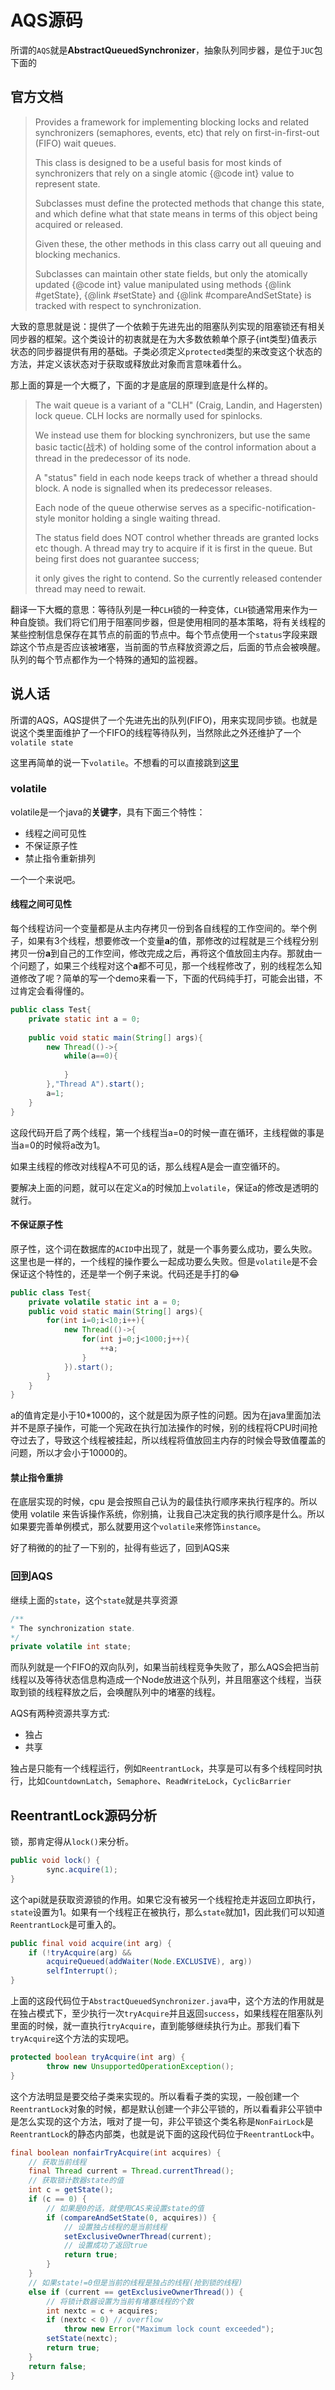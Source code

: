  # AQS源码

所谓的`AQS`就是**AbstractQueuedSynchronizer**，抽象队列同步器，是位于`JUC`包下面的

## 官方文档

> Provides a framework for implementing blocking locks and related synchronizers (semaphores, events, etc) that rely on first-in-first-out (FIFO) wait queues.  
> 
> This class is designed to be a useful basis for most kinds of synchronizers that rely on a single atomic {@code int} value to represent state.
>
> Subclasses must define the protected methods that change this state, and which define what that state means in terms of this object being acquired or released.  
> 
> Given these, the other methods in this class carry out all queuing and blocking mechanics. 
>
>  Subclasses can maintain other state fields, but only the atomically updated {@code int} value manipulated using methods {@link #getState}, {@link #setState} and {@link #compareAndSetState} is tracked with respect to synchronization.

大致的意思就是说：提供了一个依赖于先进先出的阻塞队列实现的阻塞锁还有相关同步器的框架。这个类设计的初衷就是在为大多数依赖单个原子{int类型}值表示状态的同步器提供有用的基础。子类必须定义`protected`类型的来改变这个状态的方法，并定义该状态对于获取或释放此对象而言意味着什么。

那上面的算是一个大概了，下面的才是底层的原理到底是什么样的。

>The wait queue is a variant of a "CLH" (Craig, Landin, and Hagersten) lock queue.  CLH locks are normally used for spinlocks.  
>
>We instead use them for blocking synchronizers, but use the same basic tactic(战术) of holding some of the control information about a thread in the predecessor of its node.
>
>  A "status" field in each node keeps track of whether a thread should block.  A node is signalled when its predecessor releases.  
>
>Each node of the queue otherwise serves as a specific-notification-style monitor holding a single waiting thread. 
>
>The status field does NOT control whether threads are granted locks etc though.  A thread may try to acquire if it is first in the queue. But being first does not guarantee success;
>
> it only gives the right to contend.  So the currently released contender thread may need to rewait.

翻译一下大概的意思：等待队列是一种`CLH`锁的一种变体，`CLH`锁通常用来作为一种自旋锁。我们将它们用于阻塞同步器，但是使用相同的基本策略，将有关线程的某些控制信息保存在其节点的前面的节点中。每个节点使用一个`status`字段来跟踪这个节点是否应该被堵塞，当前面的节点释放资源之后，后面的节点会被唤醒。队列的每个节点都作为一个特殊的通知的监视器。

## 说人话

所谓的AQS，AQS提供了一个先进先出的队列(FIFO)，用来实现同步锁。也就是说这个类里面维护了一个FIFO的线程等待队列，当然除此之外还维护了一个`volatile state`

这里再简单的说一下`volatile`。不想看的可以直接跳到[这里](#回到AQS)

### volatile

volatile是一个java的**关键字**，具有下面三个特性：

+ 线程之间可见性
+ 不保证原子性
+ 禁止指令重新排列

一个一个来说吧。

#### 线程之间可见性

每个线程访问一个变量都是从主内存拷贝一份到各自线程的工作空间的。举个例子，如果有3个线程，想要修改一个变量**a**的值，那修改的过程就是三个线程分别拷贝一份**a**到自己的工作空间，修改完成之后，再将这个值放回主内存。那就由一个问题了，如果三个线程对这个**a**都不可见，那一个线程修改了，别的线程怎么知道修改了呢？简单的写一个demo来看一下，下面的代码纯手打，可能会出错，不过肯定会看得懂的。

```java
public class Test{
    private static int a = 0;
    
    public void static main(String[] args){
        new Thread(()->{
            while(a==0){
                
            }
        },"Thread A").start();
        a=1;
    }
}
```

这段代码开启了两个线程，第一个线程当a=0的时候一直在循环，主线程做的事是当a=0的时候将a改为1。

如果主线程的修改对线程A不可见的话，那么线程A是会一直空循环的。

要解决上面的问题，就可以在定义a的时候加上`volatile`，保证a的修改是透明的就行。

#### 不保证原子性

原子性，这个词在数据库的`ACID`中出现了，就是一个事务要么成功，要么失败。这里也是一样的，一个线程的操作要么一起成功要么失败。但是`volatile`是不会保证这个特性的，还是举一个例子来说。代码还是手打的:joy:

```java
public class Test{
    private volatile static int a = 0;
    public void static main(String[] args){
        for(int i=0;i<10;i++){
            new Thread(()->{
                for(int j=0;j<1000;j++){
                    ++a;
                }
            }).start();
        }
    }
}
```

a的值肯定是小于10*1000的，这个就是因为原子性的问题。因为在java里面加法并不是原子操作，可能一个宪政在执行加法操作的时候，别的线程将CPU时间抢夺过去了，导致这个线程被挂起，所以线程将值放回主内存的时候会导致值覆盖的问题，所以才会小于10000的。

#### 禁止指令重排

在底层实现的时候，cpu 是会按照自己认为的最佳执行顺序来执行程序的。所以使用 volatile 来告诉操作系统，你别搞，让我自己决定我的执行顺序是什么。所以如果要完善单例模式，那么就要用这个`volatile`来修饰`instance`。

好了稍微的的扯了一下别的，扯得有些远了，回到AQS来

### 回到AQS

继续上面的`state`，这个`state`就是共享资源

```java
/**
* The synchronization state.
*/
private volatile int state;
```

而队列就是一个FIFO的双向队列，如果当前线程竞争失败了，那么AQS会把当前线程以及等待状态信息构造成一个Node放进这个队列，并且阻塞这个线程，当获取到锁的线程释放之后，会唤醒队列中的堵塞的线程。

AQS有两种资源共享方式:

+ 独占
+ 共享

独占是只能有一个线程运行，例如`ReentrantLock`，共享是可以有多个线程同时执行，比如`CountdownLatch`，`Semaphore`、`ReadWriteLock`，`CyclicBarrier` 

## ReentrantLock源码分析

锁，那肯定得从`lock()`来分析。

```java
public void lock() {
        sync.acquire(1);
}
```

这个api就是获取资源锁的作用。如果它没有被另一个线程抢走并返回立即执行，`state`设置为1。如果有一个线程正在被执行，那么`state`就加1，因此我们可以知道`ReentrantLock`是可重入的。

```java
public final void acquire(int arg) {
    if (!tryAcquire(arg) &&
        acquireQueued(addWaiter(Node.EXCLUSIVE), arg))
        selfInterrupt();
}
```

上面的这段代码位于`AbstractQueuedSynchronizer.java`中，这个方法的作用就是在独占模式下，至少执行一次`tryAcquire`并且返回`success`，如果线程在阻塞队列里面的时候，就一直执行`tryAcquire`，直到能够继续执行为止。那我们看下`tryAcquire`这个方法的实现吧。

```java
protected boolean tryAcquire(int arg) {
        throw new UnsupportedOperationException();
}
```

这个方法明显是要交给子类来实现的。所以看看子类的实现，一般创建一个`ReentrantLock`对象的时候，都是默认创建一个非公平锁的，所以看看非公平锁中是怎么实现的这个方法，哦对了提一句，非公平锁这个类名称是`NonFairLock`是`ReentrantLock`的静态内部类，也就是说下面的这段代码位于`ReentrantLock`中。

```java
final boolean nonfairTryAcquire(int acquires) {
    // 获取当前线程
    final Thread current = Thread.currentThread();
    // 获取锁计数器state的值
    int c = getState();
    if (c == 0) {
        // 如果是0的话，就使用CAS来设置state的值
        if (compareAndSetState(0, acquires)) {
            // 设置独占线程的是当前线程
            setExclusiveOwnerThread(current);
            // 设置成功了返回true
            return true;
        }
    }
    // 如果state!=0但是当前的线程是独占的线程(抢到锁的线程)
    else if (current == getExclusiveOwnerThread()) {
        // 将锁计数器设置为当前有堵塞线程的个数
        int nextc = c + acquires;
        if (nextc < 0) // overflow
            throw new Error("Maximum lock count exceeded");
        setState(nextc);
        return true;
    }
    return false;
}
```

